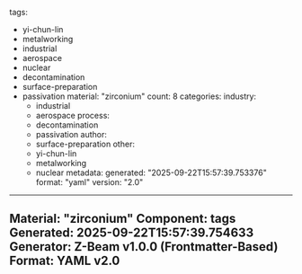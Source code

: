 tags:
  - yi-chun-lin
  - metalworking
  - industrial
  - aerospace
  - nuclear
  - decontamination
  - surface-preparation
  - passivation
material: "zirconium"
count: 8
categories:
  industry:
    - industrial
    - aerospace
  process:
    - decontamination
    - passivation
  author:
    - surface-preparation
  other:
    - yi-chun-lin
    - metalworking
    - nuclear
metadata:
  generated: "2025-09-22T15:57:39.753376"
  format: "yaml"
  version: "2.0"

---
Material: "zirconium"
Component: tags
Generated: 2025-09-22T15:57:39.754633
Generator: Z-Beam v1.0.0 (Frontmatter-Based)
Format: YAML v2.0
---